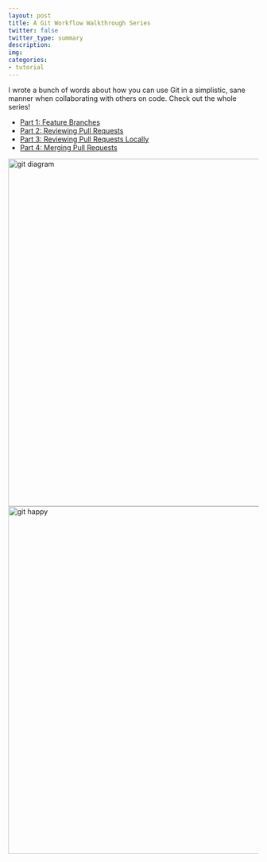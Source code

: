 ```yaml
---
layout: post
title: A Git Workflow Walkthrough Series
twitter: false
twitter_type: summary
description:
img:
categories:
- tutorial
---
```


I wrote a bunch of words about how you can use Git in a simplistic, sane manner when collaborating with others on code. Check out the whole series!

* [Part 1: Feature Branches](https://bocoup.com/weblog/git-workflow-walkthrough-feature-branches)
* [Part 2: Reviewing Pull Requests](https://bocoup.com/weblog/git-workflow-walkthrough-reviewing-pull-requests)
* [Part 3: Reviewing Pull Requests Locally](https://bocoup.com/weblog/git-workflow-walkthrough-reviewing-pull-requests-local)
* [Part 4: Merging Pull Requests](https://bocoup.com/weblog/git-workflow-walkthrough-merging-pull-requests)

<div class="center">
<img class="center" src="http://vallandingham.me/images/git/git_diagrams.png" alt="git diagram" style="width:700px;"/>
</div>

<div class="center">
<img class="center" src="http://vallandingham.me/images/git/git_happy.png" alt="git happy" style="width:700px;"/>
</div>
